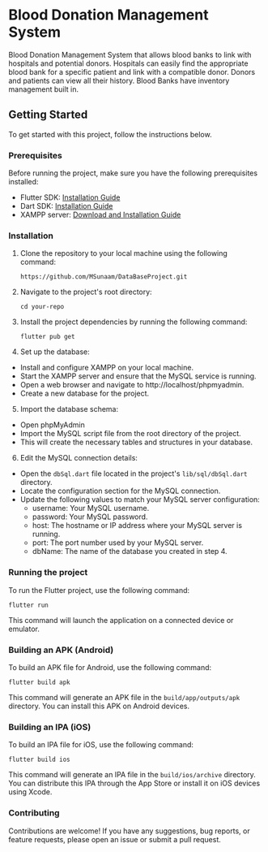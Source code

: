 # Blood Donation Management System

Blood Donation Management System that allows blood banks to link with hospitals and potential donors. Hospitals can easily find the appropriate blood bank for a specific patient and link with a compatible donor. Donors and patients can view all their history. Blood Banks have inventory management built in.

## Getting Started

To get started with this project, follow the instructions below.

### Prerequisites

Before running the project, make sure you have the following prerequisites installed:

- Flutter SDK: [Installation Guide](https://flutter.dev/docs/get-started/install)
- Dart SDK: [Installation Guide](https://dart.dev/get-dart)
- XAMPP server: [Download and Installation Guide](https://www.apachefriends.org/index.html)


### Installation

1. Clone the repository to your local machine using the following command:
   ```shell
   https://github.com/MSunaam/DataBaseProject.git

2. Navigate to the project's root directory:
    ```shell
    cd your-repo
3. Install the project dependencies by running the following command:
   ```shell
   flutter pub get
4. Set up the database:

- Install and configure XAMPP on your local machine.
- Start the XAMPP server and ensure that the MySQL service is running.
- Open a web browser and navigate to http://localhost/phpmyadmin.
- Create a new database for the project.

5. Import the database schema:

- Open phpMyAdmin
- Import the MySQL script file from the root directory of the project.
- This will create the necessary tables and structures in your database.

6. Edit the MySQL connection details:

- Open the ```dbSql.dart``` file located in the project's ```lib/sql/dbSql.dart``` directory.
- Locate the configuration section for the MySQL connection.
- Update the following values to match your MySQL server configuration:
  - username: Your MySQL username.
  - password: Your MySQL password.
  - host: The hostname or IP address where your MySQL server is running.
  - port: The port number used by your MySQL server.
  - dbName: The name of the database you created in step 4.

### Running the project

To run the Flutter project, use the following command:

  ```shell
  flutter run
  ```

This command will launch the application on a connected device or emulator.

### Building an APK (Android)

To build an APK file for Android, use the following command:

```shell
flutter build apk
```

This command will generate an APK file in the ```build/app/outputs/apk``` directory. You can install this APK on Android devices.

### Building an IPA (iOS)

To build an IPA file for iOS, use the following command:

```shell
flutter build ios
```

This command will generate an IPA file in the ```build/ios/archive``` directory. You can distribute this IPA through the App Store or install it on iOS devices using Xcode.

### Contributing
Contributions are welcome! If you have any suggestions, bug reports, or feature requests, please open an issue or submit a pull request.









